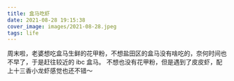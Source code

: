 ```yaml
---
title: 盒马吃虾
date: 2021-08-28 19:15:38
cover_image: images/2021-08-28.jpeg
tags: life
---
```


周末啦，老婆想吃盒马生鲜的花甲粉，不想盐田区的盒马没有啥吃的，奈何时间也不早了，于是赶往较近的 ibc 盒马。
不想也没有花甲粉，但是遇到了皮皮虾，配上十三香小龙虾感觉也还不错～

